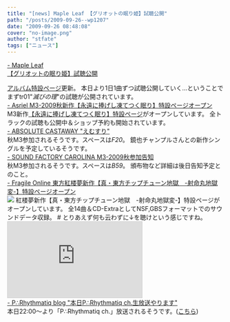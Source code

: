 ```yaml
---
title: "[news] Maple Leaf 【グリオットの眠り姫】試聴公開"
path: "/posts/2009-09-26--wp1207"
date: "2009-09-26 08:48:08"
cover: "no-image.png"
author: "stfate"
tags: ["ニュース"]
---
```


<style type="text/css">
<!--
p {white-space: pre-wrap};
-->
</style>

<a  href="http://shimotsukin.com/" target="_blank">- Maple Leaf 【グリオットの眠り姫】試聴公開</a>
<div ><a href="http://www.team-e.co.jp/sp/griotte/" target="_blank">アルバム特設ページ</a>更新。
本日より1日1曲ずつ試聴公開していく…ということでまずtr01"<em>滅びの理</em>"の試聴が公開されています。</div>
<a  href="http://www.asriel.jp/m/" target="_blank">- Asriel M3-2009秋新作【永遠に捧げし凍てつく眠り】特設ページオープン</a>
<div >M3新作<a href="http://www.asriel.jp/m/9th/" target="_blank">【永遠に捧げし凍てつく眠り】特設ページ</a>がオープンしています。
全トラックの試聴も公開中＆ショップ予約も開始されています。</div>
<a  href="http://shule-aroon.jugem.jp/" target="_blank">- ABSOLUTE CASTAWAY "えむすり"</a>
<div >秋M3参加されるそうです。スペースは<em>F20</em>。
鏡也チャンプルさんとの新作シングルを予定しているそうです。</div>
<a  href="http://carolina.web.infoseek.co.jp/" target="_blank">- SOUND FACTORY CAROLINA M3-2009秋参加告知</a>
<div >秋M3参加されるそうです。スペースは<em>B59</em>。
頒布物など詳細は後日告知予定とのこと。</div>
<a  href="http://www.shinsekai.co.uk/fragile/" target="_blank">- Fragile Online 東方紅楼夢新作【真・東方チップチューン地獄　-射命丸地獄変-】特設ページオープン</a>
<div ><a href="http://www.shinsekai.co.uk/fragile/" target="_blank"><img src="http://www.shinsekai.co.uk/fragile/images/Jigoku2Banner400.jpg"></a>
紅楼夢新作【真・東方チップチューン地獄　-射命丸地獄変-】特設ページがオープンしています。
全14曲＆CD-ExtraとしてNSF,GBSフォーマットでのサウンドデータ収録。
# とりあえず何も云わずに↓を聴けという感じですね。
<iframe width="312" height="176" src="http://ext.nicovideo.jp/thumb/sm8339826" scrolling="no" style="border:solid 1px #CCC;" frameborder="0"><a href="http://www.nicovideo.jp/watch/sm8339826">【ニコニコ動画】【東方アレンジ】真・東方チップチューン地獄-射命丸地獄変-</a></iframe></div>
<a  href="http://prq.blog44.fc2.com/" target="_blank">- P∴Rhythmatiq blog "本日P∴Rhythmatiq ch.生放送やります"</a>
<div >本日22:00～より「P∴Rhythmatiq ch.」放送されるそうです。(<a href="http://www.ustream.tv/channel/P-Rhythmatiq" target="_blank">こちら</a>)</div>

